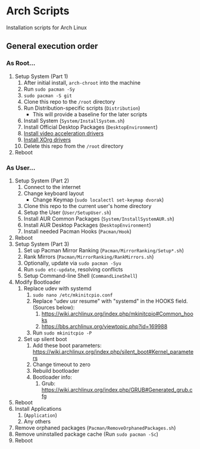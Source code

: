 # Arch Scripts
Installation scripts for Arch Linux

## General execution order

### As Root...

1. Setup System (Part 1)
    1. After initial install, `arch-chroot` into the machine
    2. Run `sudo pacman -Sy`
    3. `sudo pacman -S git`
    4. Clone this repo to the `/root` directory
    5. Run Distribution-specific scripts (`Distribution`)
        * This will provide a baseline for the later scripts
    6. Install System (`System/InstallSystem.sh`)
    7. Install Official Desktop Packages (`DesktopEnvironment`)
    8. [Install video acceleration drivers](https://wiki.archlinux.org/index.php/Hardware_video_acceleration#Installation)
    9. [Install XOrg drivers](https://wiki.archlinux.org/index.php/xorg#Driver_installation)
    10. Delete this repo from the `/root` directory
2. Reboot

### As User...

1. Setup System (Part 2)
    1. Connect to the internet
    2. Change keyboard layout
        * Change Keymap (`sudo localectl set-keymap dvorak`)
    3. Clone this repo to the current user's home directory
    4. Setup the User (`User/SetupUser.sh`)
    5. Install AUR Common Packages (`System/InstallSystemAUR.sh`)
    6. Install AUR Desktop Packages (`DesktopEnvironment`)
    7. Install needed Pacman Hooks (`Pacman/Hook`)
2. Reboot
3. Setup System (Part 3)
    1. Set up Pacman Mirror Ranking (`Pacman/MirrorRanking/Setup*.sh`)
    2. Rank Mirrors (`Pacman/MirrorRanking/RankMirrors.sh`)
    3. Optionally, update via `sudo pacman -Syu`
    4. Run `sudo etc-update`, resolving conflicts
    5. Setup Command-line Shell (`CommandLineShell`)
4. Modify Bootloader
    1. Replace udev with systemd
        1. `sudo nano /etc/mkinitcpio.conf`
        2. Replace "udev usr resume" with "systemd" in the HOOKS field. (Sources below):
            1. https://wiki.archlinux.org/index.php/mkinitcpio#Common_hooks
            2. https://bbs.archlinux.org/viewtopic.php?id=169988
        3. Run `sudo mkinitcpio -P`
    2. Set up silent boot
        1. Add these boot parameters: https://wiki.archlinux.org/index.php/silent_boot#Kernel_parameters
        2. Change timeout to zero
        3. Rebuild bootloader
        4. Bootloader info:
            1. Grub: https://wiki.archlinux.org/index.php/GRUB#Generated_grub.cfg
5. Reboot
6. Install Applications
    1. (`Application`)
    2. Any others
7. Remove orphaned packages (`Pacman/RemoveOrphanedPackages.sh`)
8. Remove uninstalled package cache (Run `sudo pacman -Sc`)
9. Reboot
